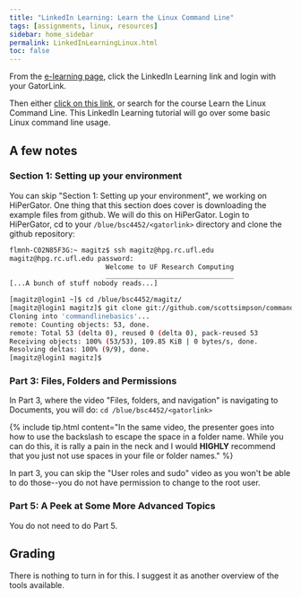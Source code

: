 ```yaml
---
title: "LinkedIn Learning: Learn the Linux Command Line"
tags: [assignments, linux, resources]
sidebar: home_sidebar
permalink: LinkedInLearningLinux.html
toc: false
---
```


From the [e-learning page](https://elearning.ufl.edu/), click the LinkedIn Learning link and login with your GatorLink.

Then either [click on this link](https://www.linkedin.com/learning/learning-linux-command-line-2/learning-linux-command-line?u=41282748), or search for the course Learn the Linux Command Line. This LinkedIn Learning tutorial will go over some basic Linux command line usage.

## A few notes

### Section 1: Setting up your environment

You can skip "Section 1: Setting up your environment", we working on HiPerGator. One thing that this section does cover is downloading the example files from github. We will do this on HiPerGator. Login to HiPerGator, cd to your `/blue/bsc4452/<gatorlink>` directory and clone the github repository:

```bash
flmnh-C02N85F3G:~ magitz$ ssh magitz@hpg.rc.ufl.edu
magitz@hpg.rc.ufl.edu password: 
                        Welcome to UF Research Computing                        
                        ________________________________                        
[...A bunch of stuff nobody reads...]

[magitz@login1 ~]$ cd /blue/bsc4452/magitz/
[magitz@login1 magitz]$ git clone git://github.com/scottsimpson/commandlinebasics
Cloning into 'commandlinebasics'...
remote: Counting objects: 53, done.
remote: Total 53 (delta 0), reused 0 (delta 0), pack-reused 53
Receiving objects: 100% (53/53), 109.85 KiB | 0 bytes/s, done.
Resolving deltas: 100% (9/9), done.
[magitz@login1 magitz]$
```

### Part 3: Files, Folders and Permissions

In Part 3, where the video "Files, folders, and navigation" is navigating to Documents, you will do: `cd /blue/bsc4452/<gatorlink>`

{% include tip.html content="In the same video, the presenter goes into how to use the backslash to escape the space in a folder name. While you can do this, it is rally a pain in the neck and I would **HIGHLY** recommend that you just not use spaces in your file or folder names." %}

In part 3, you can skip the "User roles and sudo" video as you won't be able to do those--you do not have permission to change to the root user.

### Part 5: A Peek at Some More Advanced Topics

You do not need to do Part 5.

## Grading

There is nothing to turn in for this. I suggest it as another overview of the tools available.
